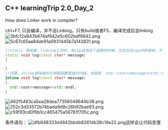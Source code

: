 ## C++ learningTrip 2.0_Day_2

How does Linker work in compiler?

ctrl+F7, 只会编译，并不会Linking，只有build或者F5，编译完成后会linking
![3bfc12a843b674af842e5c602bdf8842.png](en-resource://database/1618:1)
![5c67c65aa84ab91a0931445b7a142831.png](en-resource://database/1620:1)


```c++
//static 意味着，linking工作时，有cpp调用这个函数的时候，仅仅在此cpp内部使用，不会出现函数重复出现的错误
static void log(const char* message)
{

}
//同理，inline意味着仅仅调用函数里面的内容，也就是  std::cout<<message<<std::endl;也不会出现重复出现的错误
inline void log(const char* message)
{
  std::cout<<message<<std::endl;
}
```
![462f5493ca5ea28dea77356048644b38.png](en-resource://database/1622:1)
![252c3d33572b74bada9d8c26b92bae93.png](en-resource://database/1624:1)
![c59f93cd0f6b1cc465475a56761f705c.png](en-resource://database/1626:1)


条件语句：
![dfb648333d4842bbdb8261db38c19e22.png](en-resource://database/1628:1)这样会让代码变慢
